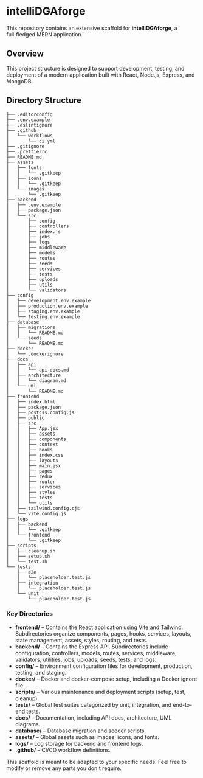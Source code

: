 # intelliDGAforge

This repository contains an extensive scaffold for **intelliDGAforge**, a full‑fledged MERN application.

## Overview

This project structure is designed to support development, testing, and deployment of a modern application built with React, Node.js, Express, and MongoDB.

## Directory Structure

```
├── .editorconfig
├── .env.example
├── .eslintignore
├── .github
│   └── workflows
│       └── ci.yml
├── .gitignore
├── .prettierrc
├── README.md
├── assets
│   ├── fonts
│   │   └── .gitkeep
│   ├── icons
│   │   └── .gitkeep
│   └── images
│       └── .gitkeep
├── backend
│   ├── .env.example
│   ├── package.json
│   └── src
│       ├── config
│       ├── controllers
│       ├── index.js
│       ├── jobs
│       ├── logs
│       ├── middleware
│       ├── models
│       ├── routes
│       ├── seeds
│       ├── services
│       ├── tests
│       ├── uploads
│       ├── utils
│       └── validators
├── config
│   ├── development.env.example
│   ├── production.env.example
│   ├── staging.env.example
│   └── testing.env.example
├── database
│   ├── migrations
│   │   └── README.md
│   └── seeds
│       └── README.md
├── docker
│   └── .dockerignore
├── docs
│   ├── api
│   │   └── api-docs.md
│   ├── architecture
│   │   └── diagram.md
│   └── uml
│       └── README.md
├── frontend
│   ├── index.html
│   ├── package.json
│   ├── postcss.config.js
│   ├── public
│   ├── src
│   │   ├── App.jsx
│   │   ├── assets
│   │   ├── components
│   │   ├── context
│   │   ├── hooks
│   │   ├── index.css
│   │   ├── layouts
│   │   ├── main.jsx
│   │   ├── pages
│   │   ├── redux
│   │   ├── router
│   │   ├── services
│   │   ├── styles
│   │   ├── tests
│   │   └── utils
│   ├── tailwind.config.cjs
│   └── vite.config.js
├── logs
│   ├── backend
│   │   └── .gitkeep
│   └── frontend
│       └── .gitkeep
├── scripts
│   ├── cleanup.sh
│   ├── setup.sh
│   └── test.sh
└── tests
    ├── e2e
    │   └── placeholder.test.js
    ├── integration
    │   └── placeholder.test.js
    └── unit
        └── placeholder.test.js
```

### Key Directories

- **frontend/** – Contains the React application using Vite and Tailwind. Subdirectories organize components, pages, hooks, services, layouts, state management, assets, styles, routing, and tests.
- **backend/** – Contains the Express API. Subdirectories include configuration, controllers, models, routes, services, middleware, validators, utilities, jobs, uploads, seeds, tests, and logs.
- **config/** – Environment configuration files for development, production, testing, and staging.
- **docker/** – Docker and docker-compose setup, including a Docker ignore file.
- **scripts/** – Various maintenance and deployment scripts (setup, test, cleanup).
- **tests/** – Global test suites categorized by unit, integration, and end-to-end tests.
- **docs/** – Documentation, including API docs, architecture, UML diagrams.
- **database/** – Database migration and seeder scripts.
- **assets/** – Global assets such as images, icons, and fonts.
- **logs/** – Log storage for backend and frontend logs.
- **.github/** – CI/CD workflow definitions.

This scaffold is meant to be adapted to your specific needs. Feel free to modify or remove any parts you don't require.

